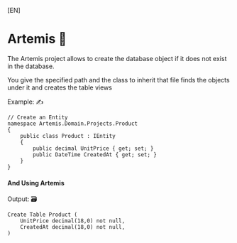 [EN]
<h1>Artemis 🚀</h1> 
The Artemis project allows to create the database object if it does not exist in the database.


You give the specified path and the class to inherit that file finds the objects under it and creates the table views

Example: ✍️
```
// Create an Entity
namespace Artemis.Domain.Projects.Product
{
    public class Product : IEntity
    { 
        public decimal UnitPrice { get; set; }
        public DateTime CreatedAt { get; set; } 
    }
}
```

#### And Using Artemis ### 

Output: 🗃️
```
Create Table Product (
    UnitPrice decimal(18,0) not null,
    CreatedAt decimal(18,0) not null,
)
```


